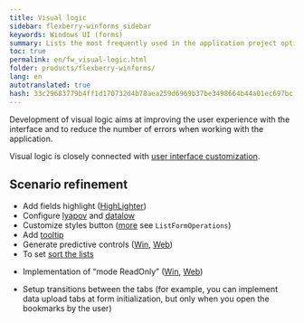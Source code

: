 ```yaml
---
title: Visual logic
sidebar: flexberry-winforms_sidebar
keywords: Windows UI (forms)
summary: Lists the most frequently used in the application project options improvements in visual logic, and provides links to articles on the implementation of these opportunities
toc: true
permalink: en/fw_visual-logic.html
folder: products/flexberry-winforms/
lang: en
autotranslated: true
hash: 33c29683779b4ff1d170732d4b78aea259d6969b37be3498664b44a01ec697bc
---
```


Development of visual logic aims at improving the user experience with the interface and to reduce the number of errors when working with the application.

Visual logic is closely connected with [user interface customization](fw_customizing-user-interface.html).

## Scenario refinement

* Add fields highlight ([HighLighter](fw_high-lighter.html))
* Configure [lyapov](fa_lookup-overview.html) and [datalow](fo_detail-associations-properties.html)
* Customize styles button ([more](fd_listform.html) see `ListFormOperations`)
* Add [tooltip](http://msdn.microsoft.com/ru-ru/library/system.windows.forms.tooltip.aspx)
* Generate predictive controls ([Win](fw_predict-input.html), [Web](fa_predict-input-web.html))
* To set [sort the lists](fw_list-sort.html)
<!--* Adding search through the list and\or your own custom filters for lists-->
* Implementation of “mode ReadOnly” ([Win](fw_readonly-win.html), [Web](fa_read-only-web.html))
<!--* Adding a flat list to a hierarchical-->
* Setup transitions between the tabs (for example, you can implement data upload tabs at form initialization, but only when you open the bookmarks by the user)



